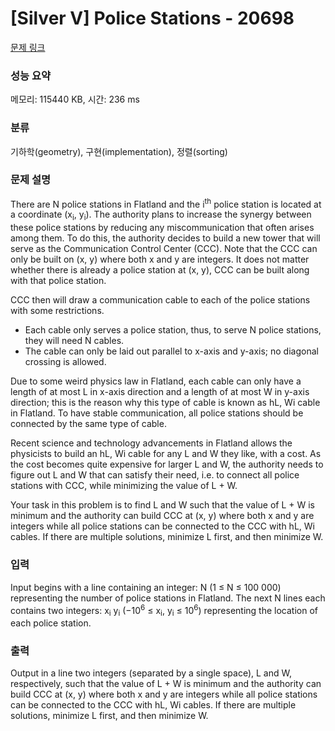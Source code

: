 # [Silver V] Police Stations - 20698 

[문제 링크](https://www.acmicpc.net/problem/20698) 

### 성능 요약

메모리: 115440 KB, 시간: 236 ms

### 분류

기하학(geometry), 구현(implementation), 정렬(sorting)

### 문제 설명

<p>There are N police stations in Flatland and the i<sup>th</sup> police station is located at a coordinate (x<sub>i</sub>, y<sub>i</sub>). The authority plans to increase the synergy between these police stations by reducing any miscommunication that often arises among them. To do this, the authority decides to build a new tower that will serve as the Communication Control Center (CCC). Note that the CCC can only be built on (x, y) where both x and y are integers. It does not matter whether there is already a police station at (x, y), CCC can be built along with that police station.</p>

<p>CCC then will draw a communication cable to each of the police stations with some restrictions.</p>

<ul>
	<li>Each cable only serves a police station, thus, to serve N police stations, they will need N cables.</li>
	<li>The cable can only be laid out parallel to x-axis and y-axis; no diagonal crossing is allowed.</li>
</ul>

<p>Due to some weird physics law in Flatland, each cable can only have a length of at most L in x-axis direction and a length of at most W in y-axis direction; this is the reason why this type of cable is known as hL, Wi cable in Flatland. To have stable communication, all police stations should be connected by the same type of cable.</p>

<p>Recent science and technology advancements in Flatland allows the physicists to build an hL, Wi cable for any L and W they like, with a cost. As the cost becomes quite expensive for larger L and W, the authority needs to figure out L and W that can satisfy their need, i.e. to connect all police stations with CCC, while minimizing the value of L + W.</p>

<p>Your task in this problem is to find L and W such that the value of L + W is minimum and the authority can build CCC at (x, y) where both x and y are integers while all police stations can be connected to the CCC with hL, Wi cables. If there are multiple solutions, minimize L first, and then minimize W.</p>

### 입력 

 <p>Input begins with a line containing an integer: N (1 ≤ N ≤ 100 000) representing the number of police stations in Flatland. The next N lines each contains two integers: x<sub>i</sub> y<sub>i</sub> (−10<sup>6</sup> ≤ x<sub>i</sub>, y<sub>i</sub> ≤ 10<sup>6</sup>) representing the location of each police station.</p>

### 출력 

 <p>Output in a line two integers (separated by a single space), L and W, respectively, such that the value of L + W is minimum and the authority can build CCC at (x, y) where both x and y are integers while all police stations can be connected to the CCC with hL, Wi cables. If there are multiple solutions, minimize L first, and then minimize W.</p>

